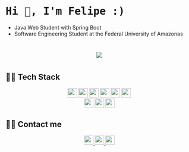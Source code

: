 <h1 align="left"> <samp> Hi 👋, I'm Felipe :) </h1> 
  
<!-- <p align="center"> 
I am a student of Software Engineering at the Federal University of Amazonas in Brazil, where I am a Junior Fellow in Research Initiation in the area of Data Science and Machine Learning. As an academic and future technology professional, I seek to improve my skills as a data scientist to contribute to DS communities. I'm passionate about technology also develop native Android apps using Kotlin
</p> -->
  
- Java Web Student with Spring Boot
- Software Engineering Student at the Federal University of Amazonas

</br>

<div id="main" align="center">
    <img 
        src="https://github-readme-stats.vercel.app/api?username=assuncaofelipe&hide=stars,contribs&count_private=true&show_icons=true"
        style="height: auto; margin-left: 20px; margin-right: 20px; padding: 10px;"/>
</div>

## 👨‍💻 Tech Stack

<section align="center"  >
    <img src="https://img.shields.io/badge/Java-007396?style=flat-square&logo=Java&logoColor=white" height="25"/>
    <img src="https://img.shields.io/badge/Javascript-ffb13b?style=flat-square&logo=javascript&logoColor=white" height="25"/>
    <img src="https://img.shields.io/badge/Python-3766AB?style=flat-square&logo=Python&logoColor=white" height="25"/>
    <!-- <img src="https://img.shields.io/badge/Kotlin-0095D5?style=flat-square&logo=kotlin&logoColor=white" height="25"/> -->    
    <img src="https://img.shields.io/badge/C-A8B9CC?style=flat-square&logo=C&logoColor=white" height="25"/>
    <img src="https://img.shields.io/badge/HTML-E34F26?style=flat-square&logo=html5&logoColor=white" height="25"/>
    <img src="https://img.shields.io/badge/CSS-1572B6?style=flat-square&logo=css3&logoColor=white" height="25"/> 
</section>

<section align="center">
    <img src="https://img.shields.io/badge/Spring-6DB33F?style=flat-square&logo=Spring&logoColor=white" height="25"/>
    <!--     <img src="https://img.shields.io/badge/Android-3DDC84?style=flat-square&logo=android&logoColor=white" height="25"/>  -->
    <!--     <img src="https://img.shields.io/badge/Django-092E20?style=flat-square&logo=Django&logoColor=white" height="25"/>    -->
    <img src="https://img.shields.io/badge/JSP-007396?style=flat-square&logo=java&logoColor=white" height="25"/>
    <img src="https://img.shields.io/badge/Mysql-E6B91E?style=flat-square&logo=MySql&logoColor=white" height="25"/>
</section>

  
<!--
<p align="center">
    <img src="https://img.shields.io/badge/OracleDB-F80000?style=flat-square&logo=oracle&logoColor=white"/>
    <img src="https://img.shields.io/badge/aws-333664?style=flat-square&logo=amazon-aws&logoColor=white"/>
</p>
-->

<!-- BANNER --> 
<!-- <img align='right' src="https://raw.githubusercontent.com/assuncaofelipe/assuncaofelipe/main/images/capas/capa2.png" width="360"> -->

## 🙋‍♂️ Contact me   
<section align="center">
  <a href="https://www.linkedin.com/in/assuncao-felipe/" target="_blank">
        <img src="https://img.shields.io/badge/linkedin-%230077B5.svg?&style=for-the-badge&logo=linkedin&logoColor=white" height="25">
  </a>
  <a href="https://www.instagram.com/diceloss/" target="_blank">
        <img src="https://img.shields.io/badge/instagram-%23E4405F.svg?&style=for-the-badge&logo=instagram&logoColor=white" height="25">
  </a>
  <a href="mailto:felippevassuncao@gmail.com" target="_blank">
        <img src="https://img.shields.io/badge/Gmail-D14836?style=for-the-badge&logo=gmail&logoColor=white&link=https://www.instagram.com/diceloss/" height="25"/>
  </a>
</section>
